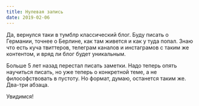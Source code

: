 ```yaml
---
title: Нулевая запись
date: 2019-02-06
---
```


Да, вернулся таки в тумблр классический блог. Буду писать о Германии, точнее о Берлине, как там живется и как у туда попал. Знаю что есть куча твиттеров, телеграм каналов и инстаграмов с таким же контентом, и вряд ли блог будет уникальным.

Больше 5 лет назад перестал писать заметки. Надо теперь опять научиться писать, но уже теперь о конкретной теме, а не философствовать в пустоту. Но формат, думаю, останется таким же. Два-три абзаца.

Увидимся!
